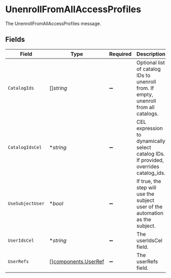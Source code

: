 # UnenrollFromAllAccessProfiles

The UnenrollFromAllAccessProfiles message.


## Fields

| Field                                                                                 | Type                                                                                  | Required                                                                              | Description                                                                           |
| ------------------------------------------------------------------------------------- | ------------------------------------------------------------------------------------- | ------------------------------------------------------------------------------------- | ------------------------------------------------------------------------------------- |
| `CatalogIds`                                                                          | []*string*                                                                            | :heavy_minus_sign:                                                                    | Optional list of catalog IDs to unenroll from. If empty, unenroll from all catalogs.  |
| `CatalogIdsCel`                                                                       | **string*                                                                             | :heavy_minus_sign:                                                                    | CEL expression to dynamically select catalog IDs. If provided, overrides catalog_ids. |
| `UseSubjectUser`                                                                      | **bool*                                                                               | :heavy_minus_sign:                                                                    | If true, the step will use the subject user of the automation as the subject.         |
| `UserIdsCel`                                                                          | **string*                                                                             | :heavy_minus_sign:                                                                    | The userIdsCel field.                                                                 |
| `UserRefs`                                                                            | [][components.UserRef](../../models/components/userref.md)                            | :heavy_minus_sign:                                                                    | The userRefs field.                                                                   |